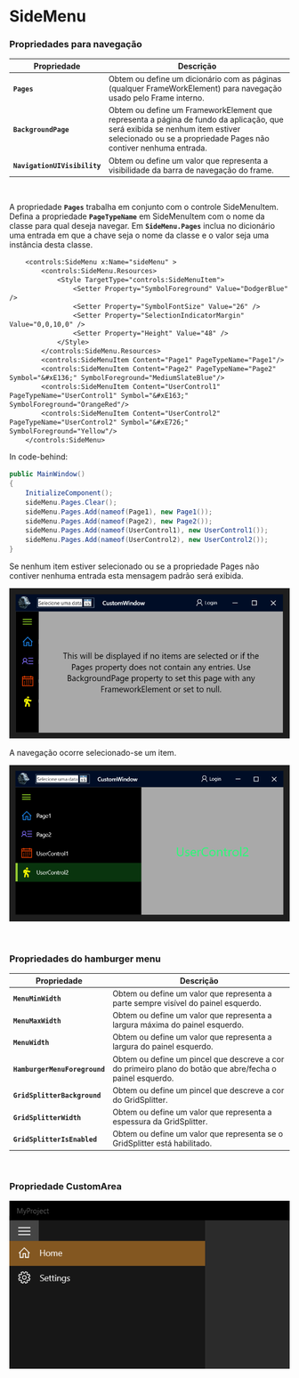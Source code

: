 ﻿# **SideMenu**



### Propriedades para navegação

Propriedade | Descrição
----- | -----
**`Pages`** | Obtem ou define um dicionário com as páginas (qualquer FrameWorkElement) para navegação usado pelo Frame interno. 
**`BackgroundPage`** | Obtem ou define um FrameworkElement que representa a página de fundo da aplicação, que será exibida se nenhum item estiver selecionado ou se a propriedade Pages não contiver nenhuma entrada.
**`NavigationUIVisibility`** | Obtem ou define um valor que representa a visibilidade da barra de navegação do frame.

<br/>

A propriedade **`Pages`** trabalha em conjunto com o controle SideMenuItem. 
Defina a propriedade **`PageTypeName`** em SideMenuItem com o nome da classe para qual deseja navegar.
Em **`SideMenu.Pages`** inclua no dicionário uma entrada em que a chave seja o nome da classe e o valor seja uma 
instância desta classe.

~~~~
    <controls:SideMenu x:Name="sideMenu" >
        <controls:SideMenu.Resources>
            <Style TargetType="controls:SideMenuItem">
                <Setter Property="SymbolForeground" Value="DodgerBlue" />
                <Setter Property="SymbolFontSize" Value="26" />
                <Setter Property="SelectionIndicatorMargin" Value="0,0,10,0" />
                <Setter Property="Height" Value="48" />
            </Style>
        </controls:SideMenu.Resources>
        <controls:SideMenuItem Content="Page1" PageTypeName="Page1"/>
        <controls:SideMenuItem Content="Page2" PageTypeName="Page2" Symbol="&#xE136;" SymbolForeground="MediumSlateBlue"/>
        <controls:SideMenuItem Content="UserControl1" PageTypeName="UserControl1" Symbol="&#xE163;" SymbolForeground="OrangeRed"/>
        <controls:SideMenuItem Content="UserControl2" PageTypeName="UserControl2" Symbol="&#xE726;" SymbolForeground="Yellow"/>
    </controls:SideMenu>
~~~~

In code-behind:

~~~~c#
public MainWindow()
{
    InitializeComponent();
    sideMenu.Pages.Clear();
    sideMenu.Pages.Add(nameof(Page1), new Page1());
    sideMenu.Pages.Add(nameof(Page2), new Page2());
    sideMenu.Pages.Add(nameof(UserControl1), new UserControl1());
    sideMenu.Pages.Add(nameof(UserControl2), new UserControl2());
}
~~~~

Se nenhum item estiver selecionado ou se a propriedade Pages não contiver nenhuma entrada esta mensagem padrão será exibida.

![SideMenu sample](/Wpf.Net6.Kit/Docs/Assets/SideMenu/SideMenu_NoItemSelected_message.png?raw=true)

A navegação ocorre selecionado-se um item.

![SideMenu sample](/Wpf.Net6.Kit/Docs/Assets/SideMenu/SideMenu_ItemSelected.png?raw=true)

<br/>

### Propriedades do hamburger menu

Propriedade | Descrição
----- | -----
**`MenuMinWidth`** | Obtem ou define um valor que representa a parte sempre visível do painel esquerdo.
**`MenuMaxWidth`** | Obtem ou define um valor que representa a largura máxima do painel esquerdo.
**`MenuWidth`** | Obtem ou define um valor que representa a largura do painel esquerdo.
**`HamburgerMenuForeground`** | Obtem ou define um pincel que descreve a cor do primeiro plano do botão que abre/fecha o painel esquerdo.
**`GridSplitterBackground`** | Obtem ou define um pincel que descreve a cor do GridSplitter.
**`GridSplitterWidth`** | Obtem ou define um valor que representa a espessura da GridSplitter.
**`GridSplitterIsEnabled`** | Obtem ou define um valor que representa se o GridSplitter está habilitado.

<br/>

### Propriedade CustomArea


![SideMenu sample](/Wpf.Net6.Kit/Docs/Assets/SideMenu/SideMenu.png?raw=true)

